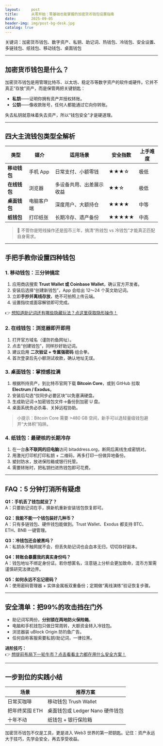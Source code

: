 ```yaml
---
layout:     post
title:      从零开始：零基础也能掌握的加密货币钱包设置指南
date:       2025-09-05
header-img: img/post-bg-desk.jpg
catalog: true
---
```


关键词：加密货币钱包、数字资产、私钥、助记词、热钱包、冷钱包、安全设置、多链钱包、纸钱包、移动钱包、桌面钱包

---

## 加密货币钱包是什么？
加密货币钱包是用管理比特币、以太坊、稳定币等数字资产的软件或硬件。它并不真正“存放”资产，而是保管两把关键钥匙：  
- **私钥**——证明你拥有资产并授权转账。  
- **公钥**——像收款账号，任何人都能通过它向你转账。  

失去私钥就意味着失去资产，所以“钱包安全”才是硬道理。

---

## 四大主流钱包类型全解析
| 类型 | 媒介 | 适用场景 | 安全指数 | 上手难度 |
|------|------|----------|----------|----------|
| **移动钱包** | 手机 App | 日常支付、小额零钱 | ★★★☆ | 极低 |
| **在线钱包** | 浏览器 | 多设备共用、出差展示收益 | ★★☆ | 极低 |
| **桌面钱包** | 电脑客户端 | 深度用户、大额持仓 | ★★★★ | 中等 |
| **纸钱包** | 打印纸张 | 长期冷存、遗产备份 | ★★★★★ | 中高 |

> 📌 不管你是短线操作还是囤币三年，搞清“热钱包 vs 冷钱包”才能真正匹配自身需求。

---

## 手把手教你设置四种钱包
### 1. 移动钱包：三分钟搞定
1. 应用商店搜索 **Trust Wallet 或 Coinbase Wallet**，确认官方开发者。  
2. 安装后选择“创建新钱包”，App 会给出 12～24 个英文助记词。  
3. 立即**手抄并离线存放**，绝不可拍照上传云端。  
4. 设置指纹或面容解锁即可完成。  

👉 [想知道助记词还有哪些隐藏玩法？点这里获取隐形操作！](https://okxdog.com/)

### 2. 在线钱包：浏览器即开即用
1. 打开官方域名（谨防钓鱼网址）。  
2. 点击“创建钱包”，同样抄好助记词。  
3. 建议启用 **二次验证 + 专属强密码** 组合拳。  
4. 首次登录后先小额测试收款，确认地址无误。  

### 3. 桌面钱包：掌控感拉满
1. 根据所持资产，到比特币官网下载 **Bitcoin Core**，或到 GitHub 拉取 **Electrum / Exodus**。  
2. 安装后勾选“仅同步必要区块”以免塞满硬盘。  
3. 生成助记词→加密钱包文件→备份到加密 U 盘。  
4. 桌面系统务必杀毒、关掉远程协助。  
> 小提示：Bitcoin Core 需要 >480 GB 空间，新手可以选轻量级钱包避开“大体积”陷阱。

### 4. 纸钱包：最硬核的长期冷存
1. 在一台**永不联网的旧电脑**访问 bitaddress.org，断网后离线生成密钥对。  
2. 用激光打印机打印私钥 + 二维码，再多打印一份做异地备份。  
3. 塑封防水，放进保险箱或银行托管。  
4. 需要转账时，把私钥扫进热钱包即可花费。  

---

## FAQ：5 分钟打消所有疑虑
**Q1：手机丢了钱包就没了？**  
A：只要助记词在手，换新机重新安装钱包恢复即可。

**Q2：我能不能一个钱包装好几种币？**  
A：只有多链钱包、硬件钱包能做到。Trust Wallet、Exodus 都支持 BTC、ETH、BNB 一键管理。

**Q3：冷钱包还会被黑吗？**  
A：私钥永不触网就不会，但丢失助记词也会血本无归，切切存好副本。

**Q4：转账会暴露我的真实身份吗？**  
A：钱包地址不绑定身份证。若你想匿名，注意链上分析会更加致命，混币方案需谨慎研究法律边界。

**Q5：如何永远不忘记密码？**  
A：使用密码管理器 + 实体金属板双重备份；定期做“离线演练”验证恢复步骤。

---

## 安全清单：把99%的攻击挡在门外
- 助记词写两份，**分别锁在两地防火保险箱**。  
- 电脑和手机钱包只做日常周转，大额资金转入冷钱包。  
- 浏览器装 uBlock Origin 防钓鱼广告。  
- 任何自称客服索要私钥/助记词，一律拉黑。  

**进阶技巧：**  
👉 [想提前布局下一轮牛市？点击看看主力都在用什么安全方案！](https://okxdog.com/)

---

## 一步到位的实践小结
| 场景 | 推荐方案 |
|------|----------|
| 日常买咖啡 | 移动钱包 Trush Wallet |
| 把年终奖囤 ETH | 桌面钱包或 Ledger Nano 硬件钱包 |
| 十年不动 | 纸钱包 + 银行保险箱 |

加密货币钱包不仅是工具，更是进入 Web3 世界的第一把钥匙。记住：资产永远大于技巧，先学会安全，再去享受收益。
